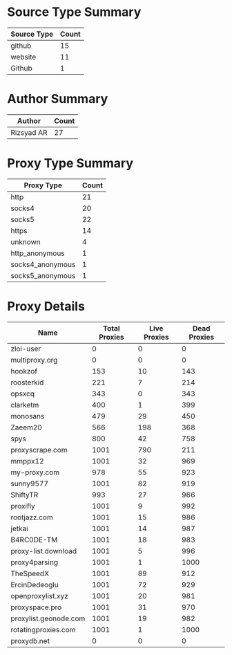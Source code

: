 # Source Type Summary

| Source Type | Count |
|-------------|-------|
| github | 15 |
| website | 11 |
| Github | 1 |


# Author Summary

| Author | Count |
|--------|-------|
| Rizsyad AR | 27 |


# Proxy Type Summary

| Proxy Type | Count |
|------------|-------|
| http | 21 |
| socks4 | 20 |
| socks5 | 22 |
| https | 14 |
| unknown | 4 |
| http_anonymous | 1 |
| socks4_anonymous | 1 |
| socks5_anonymous | 1 |


# Proxy Details

| Name | Total Proxies | Live Proxies | Dead Proxies |
|------|---------------|--------------|---------------|
| zloi-user | 0 | 0 | 0 |
| multiproxy.org | 0 | 0 | 0 |
| hookzof | 153 | 10 | 143 |
| roosterkid | 221 | 7 | 214 |
| opsxcq | 343 | 0 | 343 |
| clarketm | 400 | 1 | 399 |
| monosans | 479 | 29 | 450 |
| Zaeem20 | 566 | 198 | 368 |
| spys | 800 | 42 | 758 |
| proxyscrape.com | 1001 | 790 | 211 |
| mmppx12 | 1001 | 32 | 969 |
| my-proxy.com | 978 | 55 | 923 |
| sunny9577 | 1001 | 82 | 919 |
| ShiftyTR | 993 | 27 | 966 |
| proxifly | 1001 | 9 | 992 |
| rootjazz.com | 1001 | 15 | 986 |
| jetkai | 1001 | 14 | 987 |
| B4RC0DE-TM | 1001 | 18 | 983 |
| proxy-list.download | 1001 | 5 | 996 |
| proxy4parsing | 1001 | 1 | 1000 |
| TheSpeedX | 1001 | 89 | 912 |
| ErcinDedeoglu | 1001 | 72 | 929 |
| openproxylist.xyz | 1001 | 20 | 981 |
| proxyspace.pro | 1001 | 31 | 970 |
| proxylist.geonode.com | 1001 | 19 | 982 |
| rotatingproxies.com | 1001 | 1 | 1000 |
| proxydb.net | 0 | 0 | 0 |
